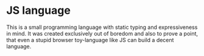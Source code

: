 # JS language

This is a small programming language with static typing and expressiveness
in mind. It was created exclusively out of boredom and also to prove a
point, that even a stupid browser toy-language like JS can build a decent
language.
